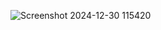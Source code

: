
![Screenshot 2024-12-30 115420](https://github.com/user-attachments/assets/88e741ba-c8d6-46f7-8011-3eaea44e5b39)
